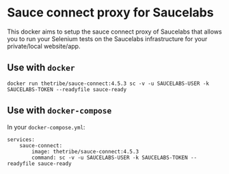 # Sauce connect proxy for Saucelabs

This docker aims to setup the sauce connect proxy of Saucelabs that allows you to run your Selenium tests on the Saucelabs infrastructure for your private/local website/app.

## Use with `docker`

    docker run thetribe/sauce-connect:4.5.3 sc -v -u SAUCELABS-USER -k SAUCELABS-TOKEN --readyfile sauce-ready

## Use with `docker-compose`

In your `docker-compose.yml`:

    services:
        sauce-connect:
            image: thetribe/sauce-connect:4.5.3
            command: sc -v -u SAUCELABS-USER -k SAUCELABS-TOKEN --readyfile sauce-ready
